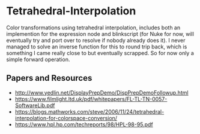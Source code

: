 # Tetrahedral-Interpolation
Color transformations using tetrahedral interpolation, includes both an implemention for the expression node and blinkscript (for Nuke for now, will eventually try and port over to resolve if nobody already does it). I never managed to solve an inverse function for this to round trip back, which is something I came really close to but eventually scrapped. So for now only a simple forward operation.

## Papers and Resources
- http://www.yedlin.net/DisplayPrepDemo/DispPrepDemoFollowup.html
- https://www.filmlight.ltd.uk/pdf/whitepapers/FL-TL-TN-0057-SoftwareLib.pdf
- https://blogs.mathworks.com/steve/2006/11/24/tetrahedral-interpolation-for-colorspace-conversion/
- https://www.hpl.hp.com/techreports/98/HPL-98-95.pdf
